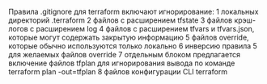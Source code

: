 Правила .gitignore для terraform включают игнорирование: 
1 локальных директорий .terraform
2 файлов c расширением tfstate
3 файлов крэш-логов с расширением log
4 файлов с расширением tfvars и tfvars.json, которые могут содержать закрытую информацию
5 файлов override, которые обычно используются только локально
6 инверсию правила 5 для желаемых файлов override
7 отдельным блоком предлагается включение файлов tfplan для игнорирования вывода 
по команде terraform plan -out=tfplan
8 файлов конфигурации CLI terraform
